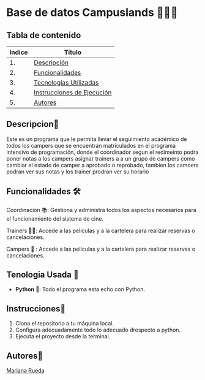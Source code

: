 # Base de datos Campuslands 👨‍🚀🚀

## Tabla de contenido
| Indice | Título  |
|--|--|
| 1. | [Descripción](#Descripcion) |
| 2. | [Funcionalidades](#Funcionalidades) |
| 3. | [Tecnologías Utilizadas](#Tenologia_Usada) |
| 4. | [Instrucciones de Ejecución](#Instrucciones) |
| 5. | [Autores](#Autores) |

## Descripcion🚀
Este es un programa que le permita llevar el seguimiento académico de todos los campers que se encuentran matriculados en el programa intensivo de programación, donde el coordinador
segun el redimeinto podra poner notas a los campers asignar trainers a a un grupo de campers como cambiar el estado de camper a aprobado o reprobado, tambien los camoers podran ver sus notas
y los trainer prodran ver su horario


## Funcionalidades 🛠️
Coordinacion 📚: Gestiona y administra todos los aspectos necesarios para el funcionamiento del sistema de cine.

Trainers 👨‍🏫: Accede a las películas y a la cartelera para realizar reservas o cancelaciones.

Campers 📝 : Accede a las películas y a la cartelera para realizar reservas o cancelaciones.

## Tenologia Usada 📱
- **Python** 🐍: Todo el programa esta echo con Python.

## Instrucciones📐

1. Clona el repositorio a tu máquina local. 
2. Configura adecuadamente todo lo adecuado drespecto a python.
3. Ejecuta el proyecto desde la terminal.

## Autores👤

[Mariana Rueda](https://github.com/mariana34r)




